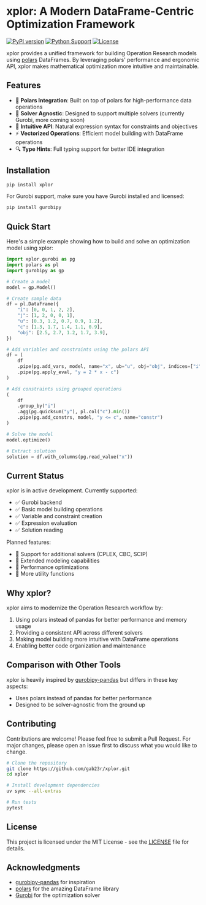 # xplor: A Modern DataFrame-Centric Optimization Framework

[![PyPI version](https://badge.fury.io/py/xplor.svg)](https://badge.fury.io/py/xplor)
[![Python Support](https://img.shields.io/pypi/pyversions/xplor.svg)](https://pypi.org/project/xplor/)
[![License](https://img.shields.io/badge/License-MIT-blue.svg)](https://opensource.org/licenses/MIT)

xplor provides a unified framework for building Operation Research models using [polars](https://pola.rs/) DataFrames. By leveraging polars' performance and ergonomic API, xplor makes mathematical optimization more intuitive and maintainable.

## Features

- 🚀 **Polars Integration**: Built on top of polars for high-performance data operations
- 🧩 **Solver Agnostic**: Designed to support multiple solvers (currently Gurobi, more coming soon)
- 📝 **Intuitive API**: Natural expression syntax for constraints and objectives
- ⚡ **Vectorized Operations**: Efficient model building with DataFrame operations
- 🔍 **Type Hints**: Full typing support for better IDE integration

## Installation

```bash
pip install xplor
```

For Gurobi support, make sure you have Gurobi installed and licensed:
```bash
pip install gurobipy
```

## Quick Start

Here's a simple example showing how to build and solve an optimization model using xplor:

```python
import xplor.gurobi as pg
import polars as pl
import gurobipy as gp

# Create a model
model = gp.Model()

# Create sample data
df = pl.DataFrame({
    "i": [0, 0, 1, 2, 2],
    "j": [1, 2, 0, 0, 1],
    "u": [0.3, 1.2, 0.7, 0.9, 1.2],
    "c": [1.3, 1.7, 1.4, 1.1, 0.9],
    "obj": [2.5, 2.7, 1.2, 1.7, 3.9],
})

# Add variables and constraints using the polars API
df = (
    df
    .pipe(pg.add_vars, model, name="x", ub="u", obj="obj", indices=["i", "j"])
    .pipe(pg.apply_eval, "y = 2 * x - c")
)

# Add constraints using grouped operations
(
    df
    .group_by("i")
    .agg(pg.quicksum("y"), pl.col("c").min())
    .pipe(pg.add_constrs, model, "y <= c", name="constr")
)

# Solve the model
model.optimize()

# Extract solution
solution = df.with_columns(pg.read_value("x"))
```

## Current Status

xplor is in active development. Currently supported:
- ✅ Gurobi backend
- ✅ Basic model building operations
- ✅ Variable and constraint creation
- ✅ Expression evaluation
- ✅ Solution reading

Planned features:
- 🚧 Support for additional solvers (CPLEX, CBC, SCIP)
- 🚧 Extended modeling capabilities
- 🚧 Performance optimizations
- 🚧 More utility functions

## Why xplor?

xplor aims to modernize the Operation Research workflow by:
1. Using polars instead of pandas for better performance and memory usage
2. Providing a consistent API across different solvers
3. Making model building more intuitive with DataFrame operations
4. Enabling better code organization and maintenance

## Comparison with Other Tools

xplor is heavily inspired by [gurobipy-pandas](https://github.com/Gurobi/gurobipy-pandas) but differs in these key aspects:
- Uses polars instead of pandas for better performance
- Designed to be solver-agnostic from the ground up

## Contributing

Contributions are welcome! Please feel free to submit a Pull Request. For major changes, please open an issue first to discuss what you would like to change.

```bash
# Clone the repository
git clone https://github.com/gab23r/xplor.git
cd xplor

# Install development dependencies
uv sync --all-extras

# Run tests
pytest
```

## License

This project is licensed under the MIT License - see the [LICENSE](LICENSE) file for details.

## Acknowledgments

- [gurobipy-pandas](https://github.com/Gurobi/gurobipy-pandas) for inspiration
- [polars](https://pola.rs/) for the amazing DataFrame library
- [Gurobi](https://www.gurobi.com/) for the optimization solver